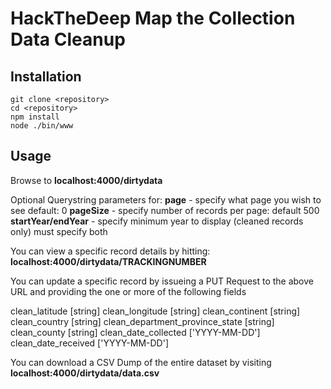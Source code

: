 # HackTheDeep Map the Collection Data Cleanup

## Installation
```
git clone <repository>
cd <repository>
npm install
node ./bin/www
```

## Usage
Browse to **localhost:4000/dirtydata**

Optional Querystring parameters for:
**page** - specify what page you wish to see default: 0
**pageSize** - specify number of records per page: default 500
**startYear/endYear** - specify minimum year to display (cleaned records only) must specify both

You can view a specific record details by hitting:
**localhost:4000/dirtydata/TRACKINGNUMBER**

You can update a specific record by issueing a PUT Request to the above URL and providing the one or more of the following fields

clean_latitude [string]
clean_longitude [string]
clean_continent [string]
clean_country [string]
clean_department_province_state [string]
clean_county [string]
clean_date_collected ['YYYY-MM-DD']
clean_date_received ['YYYY-MM-DD']

You can download a CSV Dump of the entire dataset by visiting **localhost:4000/dirtydata/data.csv**
